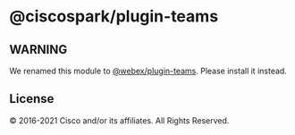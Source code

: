 # @ciscospark/plugin-teams

## WARNING

We renamed this module to
[@webex/plugin-teams](https://www.npmjs.com/package/@webex/plugin-teams). Please
install it instead.

## License

© 2016-2021 Cisco and/or its affiliates. All Rights Reserved.
